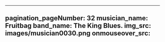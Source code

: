 ------
pagination_pageNumber: 32
musician_name: Fruitbag
band_name: The King Blues.
img_src: images/musician0030.png
onmouseover_src: 
------